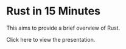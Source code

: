 # Rust in 15 Minutes
This aims to provide a brief overview of Rust.

Click here to view the presentation.